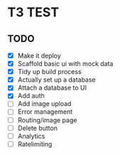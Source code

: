 # T3 TEST

## TODO

- [x] Make it deploy
- [x] Scaffold basic ui with mock data
- [x] Tidy up build process
- [x] Actually set up a database
- [x] Attach a database to UI
- [x] Add auth
- [ ] Add image upload
- [ ] Error management
- [ ] Routing/image page
- [ ] Delete button
- [ ] Analytics
- [ ] Ratelimiting
